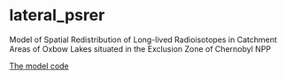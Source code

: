 # lateral_psrer
Model of Spatial Redistribution of Long-lived Radioisotopes in Catchment Areas of Oxbow Lakes situated in the Exclusion Zone of Chernobyl NPP

[The model code](https://github.com/nikitinale/lateral_psrer/blob/master/model.py)
